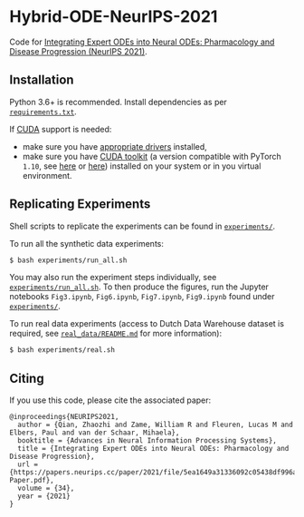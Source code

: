 # Hybrid-ODE-NeurIPS-2021
Code for [Integrating Expert ODEs into Neural ODEs: Pharmacology and Disease Progression (NeurIPS 2021)](https://papers.neurips.cc/paper/2021/hash/5ea1649a31336092c05438df996a3e59-Abstract.html).



## Installation

Python 3.6+ is recommended. Install dependencies as per [`requirements.txt`](./requirements.txt). 

If [CUDA](https://developer.nvidia.com/cuda-zone) support is needed: 
* make sure you have [appropriate drivers](https://www.nvidia.co.uk/Download/index.aspx) installed, 
* make sure you have [CUDA toolkit](https://developer.nvidia.com/cuda-downloads) (a version compatible with PyTorch `1.10`, see [here](https://pytorch.org/get-started/locally/) or [here](https://pytorch.org/get-started/previous-versions/)) installed on your system or in you virtual environment.



## Replicating Experiments

Shell scripts to replicate the experiments can be found in [`experiments/`](./experiments/).

To run all the synthetic data experiments:
```bash
$ bash experiments/run_all.sh
```
You may also run the experiment steps individually, see [`experiments/run_all.sh`](./experiments/run_all.sh). To then produce the figures, run the Jupyter notebooks `Fig3.ipynb`, `Fig6.ipynb`, `Fig7.ipynb`, `Fig9.ipynb` found under [`experiments/`](./experiments/).

To run real data experiments (access to Dutch Data Warehouse dataset is required, see [`real_data/README.md`](./real_data/README.md) for more information):
```bash
$ bash experiments/real.sh
```



## Citing

If you use this code, please cite the associated paper:

```
@inproceedings{NEURIPS2021,
  author = {Qian, Zhaozhi and Zame, William R and Fleuren, Lucas M and Elbers, Paul and van der Schaar, Mihaela},
  booktitle = {Advances in Neural Information Processing Systems},
  title = {Integrating Expert ODEs into Neural ODEs: Pharmacology and Disease Progression},
  url = {https://papers.neurips.cc/paper/2021/file/5ea1649a31336092c05438df996a3e59-Paper.pdf},
  volume = {34},
  year = {2021}
}
```
